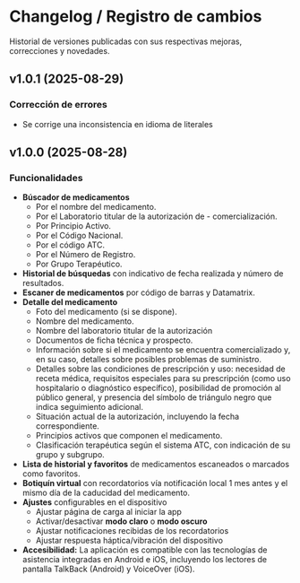 # Changelog / Registro de cambios

Historial de versiones publicadas con sus respectivas mejoras, correcciones y novedades.

<!-- ## v1.X.X <span class="release-date">(2025-XX-XX)</span>

### Funcionalidades

- **Detalle del medicamento**
    - Listado con las diferentes presentaciones del medicamento. -->

## v1.0.1  <span class="release-date">(2025-08-29)</span>

### Corrección de errores

- Se corrige una inconsistencia en idioma de literales


## v1.0.0 <span class="release-date">(2025-08-28)</span>

### Funcionalidades

- **Búscador de medicamentos**
    - Por el nombre del medicamento.
    - Por el Laboratorio titular de la autorización de - comercialización.
    - Por Principio Activo.
    - Por el Código Nacional.
    - Por el código ATC.
    - Por el Número de Registro.
    - Por Grupo Terapéutico.
- **Historial de búsquedas** con indicativo de fecha realizada y número de resultados.
- **Escaner de medicamentos** por código de barras y Datamatrix.
- **Detalle del medicamento**
    - Foto del medicamento (si se dispone).
    - Nombre del medicamento.
    - Nombre del laboratorio titular de la autorización
    - Documentos de ficha técnica y prospecto.
    - Información sobre si el medicamento se encuentra comercializado y, en su caso, detalles sobre posibles problemas de suministro.
    - Detalles sobre las condiciones de prescripción y uso: necesidad de receta médica, requisitos especiales para su prescripción (como uso hospitalario o diagnóstico específico), posibilidad de promoción al público general, y presencia del símbolo de triángulo negro que indica seguimiento adicional.
    - Situación actual de la autorización, incluyendo la fecha correspondiente.
    - Principios activos que componen el medicamento.
    - Clasificación terapéutica según el sistema ATC, con indicación de su grupo y subgrupo.
- **Lista de historial y favoritos** de medicamentos escaneados o marcados como favoritos.
- **Botiquín virtual** con recordatorios vía notificación local 1 mes antes y el mismo día de la caducidad del  medicamento.
- **Ajustes** configurables en el dispositivo
    - Ajustar página de carga al iniciar la app
    - Activar/desactivar **modo claro** o **modo oscuro**
    - Ajustar notificaciones recibidas de los recordatorios
    - Ajustar respuesta háptica/vibración del dispositivo
- **Accesibilidad:** La aplicación es compatible con las tecnologías de asistencia integradas en Android e iOS, incluyendo los lectores de pantalla TalkBack (Android) y VoiceOver (iOS).